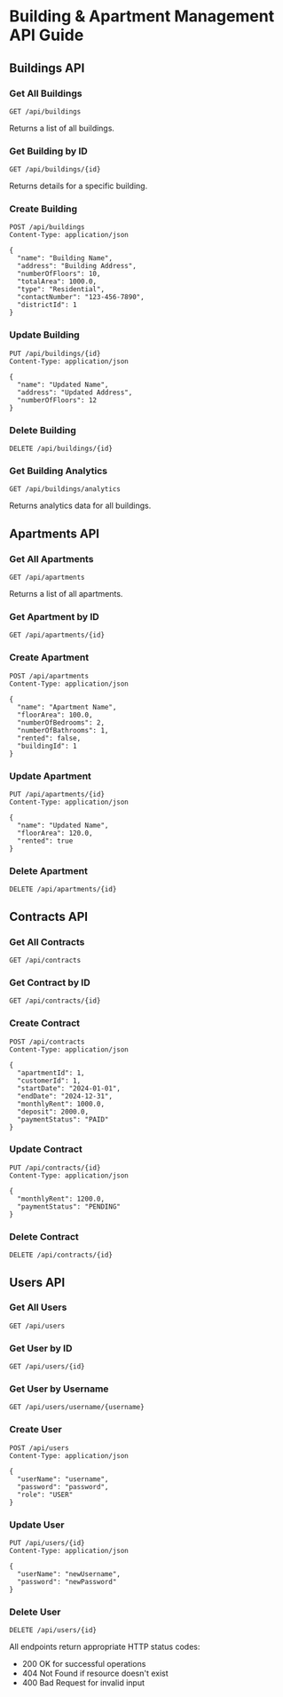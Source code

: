 # Building & Apartment Management API Guide

## Buildings API

### Get All Buildings
```http
GET /api/buildings
```
Returns a list of all buildings.

### Get Building by ID 
```http
GET /api/buildings/{id}
```
Returns details for a specific building.

### Create Building
```http
POST /api/buildings
Content-Type: application/json

{
  "name": "Building Name",
  "address": "Building Address",
  "numberOfFloors": 10,
  "totalArea": 1000.0,
  "type": "Residential",
  "contactNumber": "123-456-7890",
  "districtId": 1
}
```

### Update Building
```http
PUT /api/buildings/{id}
Content-Type: application/json

{
  "name": "Updated Name",
  "address": "Updated Address",
  "numberOfFloors": 12
}
```

### Delete Building
```http
DELETE /api/buildings/{id}
```

### Get Building Analytics
```http
GET /api/buildings/analytics
```
Returns analytics data for all buildings.

## Apartments API

### Get All Apartments
```http
GET /api/apartments
```
Returns a list of all apartments.

### Get Apartment by ID
```http
GET /api/apartments/{id}
```

### Create Apartment 
```http
POST /api/apartments
Content-Type: application/json

{
  "name": "Apartment Name",
  "floorArea": 100.0,
  "numberOfBedrooms": 2,
  "numberOfBathrooms": 1,
  "rented": false,
  "buildingId": 1
}
```

### Update Apartment
```http
PUT /api/apartments/{id}
Content-Type: application/json

{
  "name": "Updated Name",
  "floorArea": 120.0,
  "rented": true
}
```

### Delete Apartment
```http
DELETE /api/apartments/{id}
```

## Contracts API

### Get All Contracts
```http
GET /api/contracts
```

### Get Contract by ID
```http
GET /api/contracts/{id}
```

### Create Contract
```http
POST /api/contracts
Content-Type: application/json

{
  "apartmentId": 1,
  "customerId": 1,
  "startDate": "2024-01-01",
  "endDate": "2024-12-31", 
  "monthlyRent": 1000.0,
  "deposit": 2000.0,
  "paymentStatus": "PAID"
}
```

### Update Contract
```http
PUT /api/contracts/{id}
Content-Type: application/json

{
  "monthlyRent": 1200.0,
  "paymentStatus": "PENDING"
}
```

### Delete Contract
```http
DELETE /api/contracts/{id}
```

## Users API

### Get All Users
```http
GET /api/users
```

### Get User by ID
```http
GET /api/users/{id}
```

### Get User by Username
```http
GET /api/users/username/{username}
```

### Create User
```http
POST /api/users
Content-Type: application/json

{
  "userName": "username",
  "password": "password",
  "role": "USER"
}
```

### Update User
```http
PUT /api/users/{id}
Content-Type: application/json

{
  "userName": "newUsername",
  "password": "newPassword" 
}
```

### Delete User
```http
DELETE /api/users/{id}
```

All endpoints return appropriate HTTP status codes:
- 200 OK for successful operations
- 404 Not Found if resource doesn't exist
- 400 Bad Request for invalid input
